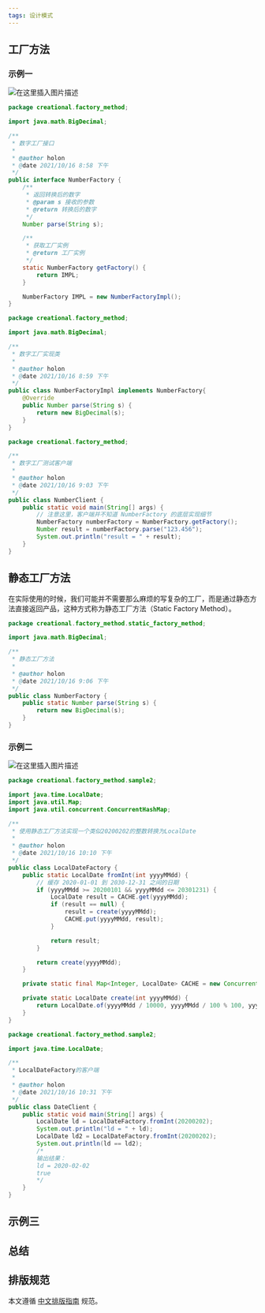 ```yaml
---
tags: 设计模式
---
```




## 工厂方法

### 示例一
![在这里插入图片描述](https://cdn.jsdelivr.net/gh/wholon/image@main/uPic/d9259c6ef4684eaa90ad27aa026fe5ec.png)

```java
package creational.factory_method;

import java.math.BigDecimal;

/**
 * 数字工厂接口
 *
 * @author holon
 * @date 2021/10/16 8:58 下午
 */
public interface NumberFactory {
    /**
     * 返回转换后的数字
     * @param s 接收的参数
     * @return 转换后的数字
     */
    Number parse(String s);

    /**
     * 获取工厂实例
     * @return 工厂实例
     */
    static NumberFactory getFactory() {
        return IMPL;
    }

    NumberFactory IMPL = new NumberFactoryImpl();
}
```

```java
package creational.factory_method;

import java.math.BigDecimal;

/**
 * 数字工厂实现类
 *
 * @author holon
 * @date 2021/10/16 8:59 下午
 */
public class NumberFactoryImpl implements NumberFactory{
    @Override
    public Number parse(String s) {
        return new BigDecimal(s);
    }
}
```

```java
package creational.factory_method;

/**
 * 数字工厂测试客户端
 *
 * @author holon
 * @date 2021/10/16 9:03 下午
 */
public class NumberClient {
    public static void main(String[] args) {
    	// 注意这里，客户端并不知道 NumberFactory 的底层实现细节
        NumberFactory numberFactory = NumberFactory.getFactory();
        Number result = numberFactory.parse("123.456");
        System.out.println("result = " + result);
    }
}
```

## 静态工厂方法
在实际使用的时候，我们可能并不需要那么麻烦的写复杂的工厂，而是通过静态方法直接返回产品，这种方式称为静态工厂方法（Static Factory Method）。
```java
package creational.factory_method.static_factory_method;

import java.math.BigDecimal;

/**
 * 静态工厂方法
 *
 * @author holon
 * @date 2021/10/16 9:06 下午
 */
public class NumberFactory {
    public static Number parse(String s) {
        return new BigDecimal(s);
    }
}
```

### 示例二
![在这里插入图片描述](https://cdn.jsdelivr.net/gh/wholon/image@main/uPic/3819e4e57b374e7e9ab6ed5140d98336.png)

```java
package creational.factory_method.sample2;

import java.time.LocalDate;
import java.util.Map;
import java.util.concurrent.ConcurrentHashMap;

/**
 * 使用静态工厂方法实现一个类似20200202的整数转换为LocalDate
 *
 * @author holon
 * @date 2021/10/16 10:10 下午
 */
public class LocalDateFactory {
    public static LocalDate fromInt(int yyyyMMdd) {
        // 缓存 2020-01-01 到 2030-12-31 之间的日期
        if (yyyyMMdd >= 20200101 && yyyyMMdd <= 20301231) {
            LocalDate result = CACHE.get(yyyyMMdd);
            if (result == null) {
                result = create(yyyyMMdd);
                CACHE.put(yyyyMMdd, result);
            }

            return result;
        }

        return create(yyyyMMdd);
    }

    private static final Map<Integer, LocalDate> CACHE = new ConcurrentHashMap<>();

    private static LocalDate create(int yyyyMMdd) {
        return LocalDate.of(yyyyMMdd / 10000, yyyyMMdd / 100 % 100, yyyyMMdd % 100);
    }
}
```

```java
package creational.factory_method.sample2;

import java.time.LocalDate;

/**
 * LocalDateFactory的客户端
 *
 * @author holon
 * @date 2021/10/16 10:31 下午
 */
public class DateClient {
    public static void main(String[] args) {
        LocalDate ld = LocalDateFactory.fromInt(20200202);
        System.out.println("ld = " + ld);
        LocalDate ld2 = LocalDateFactory.fromInt(20200202);
        System.out.println(ld == ld2);
        /*
        输出结果：
        ld = 2020-02-02
		true
        */
    }
}
```

## 示例三

## 总结

## 排版规范
本文遵循 [中文排版指南](https://github.com/mzlogin/chinese-copywriting-guidelines) 规范。